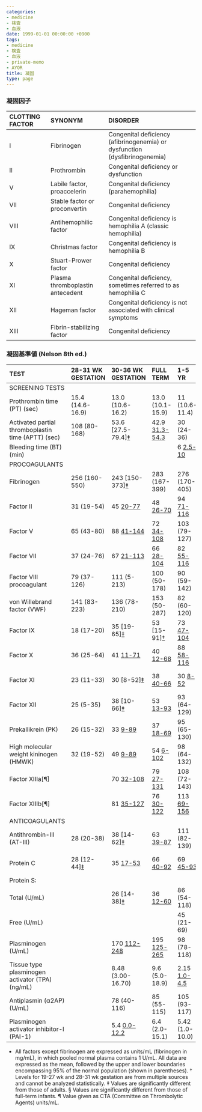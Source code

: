 ```yaml
---
categories:
- medicine
- 検査
- 血液
date: 1999-01-01 00:00:00 +0900
tags:
- medicine
- 検査
- 血液
- private-memo
- AYOR
title: 凝固
type: page
---
```


### 凝固因子

|CLOTTING FACTOR|SYNONYM|DISORDER|
|:----|:----|:----|
|I|Fibrinogen|Congenital deficiency (afibrinogenemia) or dysfunction (dysfibrinogenemia)|
|II|Prothrombin|Congenital deficiency or dysfunction|
|V|Labile factor, proaccelerin|Congenital deficiency (parahemophilia)|
|VII|Stable factor or proconvertin|Congenital deficiency|
|VIII|Antihemophilic factor|Congenital deficiency is hemophilia A (classic hemophilia)|
|IX|Christmas factor|Congenital deficiency is hemophilia B|
|X|Stuart-Prower factor|Congenital deficiency|
|XI|Plasma thromboplastin antecedent|Congenital deficiency, sometimes referred to as hemophilia C|
|XII|Hageman factor|Congenital deficiency is not associated with clinical symptoms|
|XIII|Fibrin-stabilizing factor|Congenital deficiency|

### 凝固基準値 (Nelson 8th ed.)

|TEST|28-31 WK GESTATION|30-36 WK GESTATION|FULL TERM|1-5 YR|6-10 YR|11-18 YR|ADULT|
|:----|:----|:----|:----|:----|:----|:----|:----|
|SCREENING TESTS|
|Prothrombin time (PT) (sec)|15.4 (14.6-16.9)|13.0 (10.6-16.2)|13.0 (10.1-15.9)|11 (10.6-11.4)|11.1 (10.1-12.0)|11.2 (10.2-12.0)|12 (11.0-14.0)|
|Activated partial thromboplastin time (APTT) (sec)|108 (80-168)|53.6 [27.5-79.4][‡](§)|42.9 [31.3-54.3](‡)|30 (24-36)|31 (26-36)|32 (26-37)|33 (27-40)|
|Bleeding time (BT) (min)| | | |6 [2.5-10](‡)|7 [2.5-13](‡)|5 [3-8](‡)|4 (1-7)|
|PROCOAGULANTS|
|Fibrinogen|256 (160-550)|243 [150-373][‡](§)|283 (167-399)|276 (170-405)|279 (157-400)|300 (154-448)|278 (156-40)|
|Factor II|31 (19-54)|45 [20-77](‡)|48 [26-70](‡)|94 [71-116](‡)|88 [67-107](‡)|83 [61-104](‡)|108 (70-146)|
|Factor V|65 (43-80)|88 [41-144](§)|72 [34-108](‡)|103 (79-127)|90 [63-116](‡)|77 [55-99](‡)|106 (62-150)|
|Factor VII|37 (24-76)|67 [21-113](‡)|66 [28-104](‡)|82 [55-116](‡)|86 [52-120](‡)|83 [58-115](‡)|105 (67-143)|
|Factor VIII procoagulant|79 (37-126)|111 (5-213)|100 (50-178)|90 (59-142)|95 (58-132)|92 (53-131)|99 (50-149)|
|von Willebrand factor (VWF)|141 (83-223)|136 (78-210)|153 (50-287)|82 (60-120)|95 (44-144)|100 (46-153)|92 (50-158)|
|Factor IX|18 (17-20)|35 [19-65][‡](§)|53 [15-91][†](‡)|73 [47-104](‡)|75 [63-89](‡)|82 [59-122](‡)|109 (55-163)|
|Factor X|36 (25-64)|41 [11-71](‡)|40 [12-68](‡)|88 [58-116](‡)|75 [55-101](‡)|79 (50-117)|106 (70-152)|
|Factor XI|23 (11-33)|30 [8-52][‡](§)|38 [40-66](‡)|30 [8-52](‡)|38 (10-66)|74 [50-97](‡)|97 (56-150)|
|Factor XII|25 (5-35)|38 [10-66][‡](§)|53 [13-93](‡)|93 (64-129)|92 (60-140)|81 [34-137](‡)|108 (52-164)|
|Prekallikrein (PK)|26 (15-32)|33 [9-89](‡)|37 [18-69](‡)|95 (65-130)|99 (66-131)|99 (53-145)|112 (62-162)|
|High molecular weight kininogen (HMWK)|32 (19-52)|49 [9-89](‡)|54 [6-102](‡)|98 (64-132)|93 (60-130)|91 (63-119)|92 (50-136)|
|Factor XIIIa[¶]| |70 [32-108](‡)|79 [27-131](‡)|108 (72-143)|109 (65-151)|99 (57-140)|105 (55-155)|
|Factor XIIIb[¶]| |81 [35-127](‡)|76 [30-122](‡)|113 [69-156](‡)|116 [77-154](‡)|102 (60-143)|98 (57-137)|
|ANTICOAGULANTS|
|Antithrombin-III (AT-III)|28 (20-38)|38 [14-62][‡](§)|63 [39-87](‡)|111 (82-139)|111 (90-131)|106 (77-132)|100 (74-126)|
|Protein C|28 [12-44][‡](§)|35 [17-53](‡)|66 [40-92](‡)|69 [45-93](‡)|83 [55-111](‡)|96 (64-128)|
|Protein S:|
|Total (U/mL)| |26 [14-38][‡](§)|36 [12-60](‡)|86 (54-118)|78 (41-114)|72 (52-92)|81 (61-113)|
|Free (U/mL)| | | |45 (21-69)|42 (22-62)|38 (26-55)|45 (27-61)|
|Plasminogen (U/mL)| |170 [112-248](¶)|195 [125-265](¶)|98 (78-118)|92 (75-108)|86 (68-103)|99 (77-122)|
|Tissue type plasminogen activator (TPA) (ng/mL)| |8.48 (3.00-16.70)|9.6 (5.0-18.9)|2.15 [1.0-4.5](‡)|2.42 [1.0-5.0](‡)|2.16 [1.0-4.0](‡)|1.02 (0.68-1.36)|
|Antiplasmin (α2AP) (U/mL)| |78 (40-116)|85 (55-115)|105 (93-117)|99 (89-110)|98 (78-118)|102 (68-136)|
|Plasminogen activator inhibitor-I (PAI-1)| |5.4 [0.0-12.2](‡)|6.4 (2.0-15.1)|5.42 (1.0-10.0)|6.79 [2.0-12.0](‡)|6.07 [2.0-10.0](‡)|3.60 (0.0-11.0)|

* All factors except fibrinogen are expressed as units/mL (fibrinogen
in mg/mL), in which pooled normal plasma contains 1 U/mL. All data are
expressed as the mean, followed by the upper and lower boundaries
encompassing 95% of the normal population (shown in parentheses). †
Levels for 19-27 wk and 28-31 wk gestation are from multiple sources and
cannot be analyzed statistically. ‡ Values are significantly different
from those of adults. § Values are significantly different from those of
full-term infants. ¶ Value given as CTA (Committee on Thrombolytic
Agents) units/mL.

[^1]: 小児臨床検査ガイド

